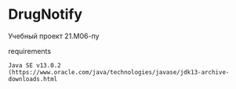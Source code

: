 # DrugNotify
Учебный проект 21.М06-пу

requirements  
```
Java SE v13.0.2 (https://www.oracle.com/java/technologies/javase/jdk13-archive-downloads.html
```
